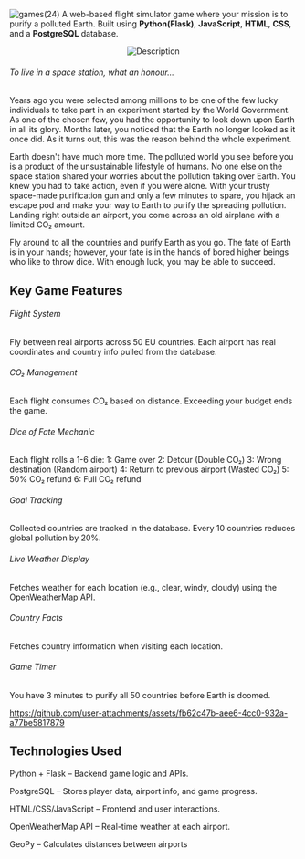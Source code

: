 
![games(24)](https://github.com/user-attachments/assets/c2b47b57-5341-45dd-87a4-db06c1a26c10)
  A web-based flight simulator game where your mission is to purify a polluted Earth. Built using **Python(Flask)**, **JavaScript**, **HTML**, **CSS**, and a **PostgreSQL** database.
<p align="center">
  <img src="https://github.com/user-attachments/assets/f3629ba6-1905-4a68-a681-f1bc2c64e980" alt="Description" >
</p>

######  To live in a space station, what an honour...
Years ago you were selected among millions to be one of the few lucky individuals to take part in an experiment started by the World Government. As one of the chosen few, you had the opportunity to look down upon Earth in all its glory. Months later, you noticed that the Earth no longer looked as it once did. 
As it turns out, this was the reason behind the whole experiment.

Earth doesn't have much more time. The polluted world you see before you is a product of the unsustainable lifestyle of humans. No one else on the space station shared your worries about the pollution taking over Earth. You knew you had to take action, even if you were alone. With your trusty space-made purification gun and only a few minutes to spare, you hijack an escape pod and make your way to Earth to purify the spreading pollution. Landing right outside an airport, you come across an old airplane with a limited CO₂ amount.

Fly around to all the countries and purify Earth as you go. The fate of Earth is in your hands; however, your fate is in the hands of bored higher beings who like to throw dice. With enough luck, you may be able to succeed.

## Key Game Features
###### Flight System
Fly between real airports across 50 EU countries. Each airport has real coordinates 
and country info pulled from the database.
###### CO₂ Management
Each flight consumes CO₂ based on distance. Exceeding your budget ends the game.
###### Dice of Fate Mechanic
Each flight rolls a 1-6 die:
 1: Game over
 2: Detour (Double CO₂)
 3: Wrong destination (Random airport)
 4: Return to previous airport (Wasted CO₂)
 5: 50% CO₂ refund
 6: Full CO₂ refund
###### Goal Tracking
Collected countries are tracked in the database. Every 10 countries reduces global pollution by 20%.
###### Live Weather Display
Fetches weather for each location (e.g., clear, windy, cloudy) using the OpenWeatherMap API.
###### Country Facts
Fetches country information when visiting each location.
###### Game Timer
You have 3 minutes to purify all 50 countries before Earth is doomed.

https://github.com/user-attachments/assets/fb62c47b-aee6-4cc0-932a-a77be5817879

## Technologies Used
Python + Flask – Backend game logic and APIs.

PostgreSQL – Stores player data, airport info, and game progress.

HTML/CSS/JavaScript  – Frontend and user interactions.

OpenWeatherMap API  – Real-time weather at each airport.

GeoPy  – Calculates distances between airports







